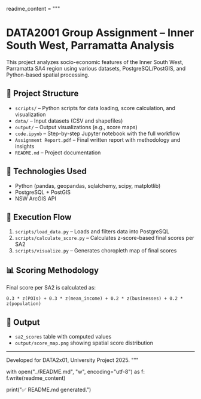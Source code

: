 readme_content = """
# DATA2001 Group Assignment – Inner South West, Parramatta Analysis

This project analyzes socio-economic features of the Inner South West, Parramatta SA4 region using various datasets, PostgreSQL/PostGIS, and Python-based spatial processing.

## 📁 Project Structure
- `scripts/` – Python scripts for data loading, score calculation, and visualization
- `data/` – Input datasets (CSV and shapefiles)
- `output/` – Output visualizations (e.g., score maps)
- `code.ipynb` – Step-by-step Jupyter notebook with the full workflow
- `Assignment Report.pdf` – Final written report with methodology and insights
- `README.md` – Project documentation

## 🔧 Technologies Used
- Python (pandas, geopandas, sqlalchemy, scipy, matplotlib)
- PostgreSQL + PostGIS
- NSW ArcGIS API

## 🚀 Execution Flow
1. `scripts/load_data.py` – Loads and filters data into PostgreSQL
2. `scripts/calculate_score.py` – Calculates z-score-based final scores per SA2
3. `scripts/visualize.py` – Generates choropleth map of final scores

## 📊 Scoring Methodology
Final score per SA2 is calculated as:
```text
0.3 * z(POIs) + 0.3 * z(mean_income) + 0.2 * z(businesses) + 0.2 * z(population)
```

## 📌 Output
- `sa2_scores` table with computed values
- `output/score_map.png` showing spatial score distribution

---

Developed for DATA2x01, University Project 2025.
"""

with open("../README.md", "w", encoding="utf-8") as f:
    f.write(readme_content)

print("✅ README.md generated.")
